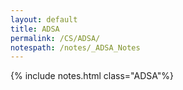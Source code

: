 ```yaml
---
layout: default
title: ADSA
permalink: /CS/ADSA/
notespath: /notes/_ADSA_Notes
---
```


{% include notes.html class="ADSA"%}